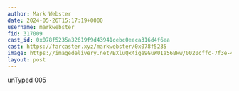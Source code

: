 ```yaml
---
author: Mark Webster
date: 2024-05-26T15:17:19+0000
username: markwebster
fid: 317009
cast_id: 0x078f5235a32619f9d43941cebc0eeca316d4f6ea
cast: https://farcaster.xyz/markwebster/0x078f5235
image: https://imagedelivery.net/BXluQx4ige9GuW0Ia56BHw/0020cffc-7f3e-411f-154c-df160f336e00/original
layout: post
---
```


unTyped 005

<img src='https://imagedelivery.net/BXluQx4ige9GuW0Ia56BHw/0020cffc-7f3e-411f-154c-df160f336e00/original' alt='' referrerpolicy='no-referrer'/>
